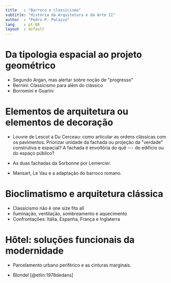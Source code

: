 ```yaml
---
title   : "Barroco e classicismo"
subtitle: "História da Arquitetura e da Arte II"
author  : "Pedro P. Palazzo"
lang    : pt-BR
layout  : default
---
```


Da tipologia espacial ao projeto geométrico
===========================================

- Segundo Argan, mas alertar sobre noção de "progresso"
- Bernini: Classicismo para além do clássico
- Borromini e Guarini

Elementos de arquitetura ou elementos de decoração
==================================================

- Louvre de Lescot a Du Cerceau: como articular as ordens clássicas com
  os pavimentos. Priorizar unidade da fachada ou projeção da "verdade"
  construtiva e espacial? A fachada é envoltória do quê --- do edifício
  ou do espaço público?

- As duas fachadas da Sorbonne por Lemercier.

- Mansart, Le Vau e a adaptação do barroco romano.

Bioclimatismo e arquitetura clássica
====================================

- Classicismo não é one size fits all
- Iluminação, ventilação, sombreamento e aquecimento
- Confrontações: Itália, Espanha, França e Inglaterra

Hôtel: soluções funcionais da modernidade
=========================================

- Parcelamento urbano periférico e as cinturas marginais.

- Blondel [@etlin:1978dedans]
